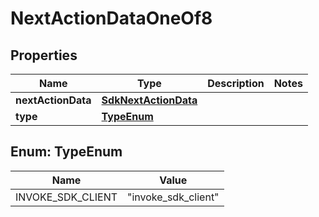 

# NextActionDataOneOf8


## Properties

| Name | Type | Description | Notes |
|------------ | ------------- | ------------- | -------------|
|**nextActionData** | [**SdkNextActionData**](SdkNextActionData.md) |  |  |
|**type** | [**TypeEnum**](#TypeEnum) |  |  |



## Enum: TypeEnum

| Name | Value |
|---- | -----|
| INVOKE_SDK_CLIENT | &quot;invoke_sdk_client&quot; |



